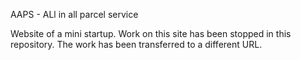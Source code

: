 AAPS - ALl in all parcel service

Website of a mini startup. Work on this site has been stopped in this repository. The work has been transferred to a different URL. 
